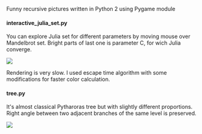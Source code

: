 Funny recursive pictures written in Python 2 using Pygame module

####   interactive_julia_set.py
You can explore Julia set for different parameters by moving mouse over Mandelbrot set. 
Bright parts of last one is parameter C, for wich Julia converge.

![](http://pic1)  

Rendering is very slow. I used escape time algorithm with some modifications for faster color calculation.

####   tree.py
It's almost classical Pytharoras tree but with slightly different proportions. 
Right angle between two adjacent branches of the same level is preserved.

![](http://pic2)  


